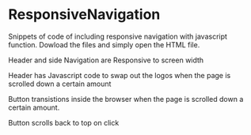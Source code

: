 # ResponsiveNavigation
Snippets of code of including responsive navigation with javascript function. Dowload the files and simply open the HTML file.

Header and side Navigation are Responsive to screen width

Header has Javascript code to swap out the logos when the page is scrolled down a certain amount

Button transistions inside the browser when the page is scrolled down a certain amount.

Button scrolls back to top on click

